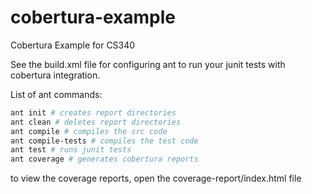 cobertura-example
=================

Cobertura Example for CS340

See the build.xml file for configuring ant to run your junit tests with cobertura integration.

List of ant commands:
```bash
ant init # creates report directories
ant clean # deletes report directories
ant compile # compiles the src code
ant compile-tests # compiles the test code
ant test # runs junit tests
ant coverage # generates cobertura reports
```
to view the coverage reports, open the coverage-report/index.html file

